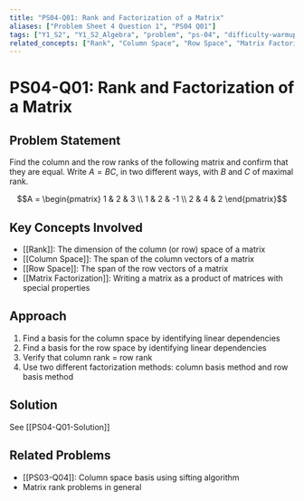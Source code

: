 ```yaml
---
title: "PS04-Q01: Rank and Factorization of a Matrix"
aliases: ["Problem Sheet 4 Question 1", "PS04 Q01"]
tags: ["Y1_S2", "Y1_S2_Algebra", "problem", "ps-04", "difficulty-warmup"]
related_concepts: ["Rank", "Column Space", "Row Space", "Matrix Factorization"]
---
```


# PS04-Q01: Rank and Factorization of a Matrix

## Problem Statement

Find the column and the row ranks of the following matrix and confirm that they are equal. Write $A = BC$, in two different ways, with $B$ and $C$ of maximal rank.

$$A = \begin{pmatrix}
1 & 2 & 3 \\
1 & 2 & -1 \\
2 & 4 & 2
\end{pmatrix}$$

## Key Concepts Involved

- [[Rank]]: The dimension of the column (or row) space of a matrix
- [[Column Space]]: The span of the column vectors of a matrix
- [[Row Space]]: The span of the row vectors of a matrix
- [[Matrix Factorization]]: Writing a matrix as a product of matrices with special properties

## Approach

1. Find a basis for the column space by identifying linear dependencies
2. Find a basis for the row space by identifying linear dependencies
3. Verify that column rank = row rank
4. Use two different factorization methods: column basis method and row basis method

## Solution

See [[PS04-Q01-Solution]]

## Related Problems
- [[PS03-Q04]]: Column space basis using sifting algorithm
- Matrix rank problems in general

